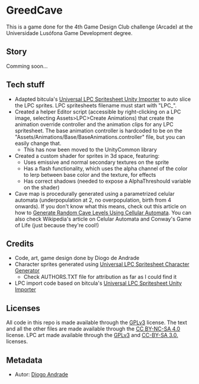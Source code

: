 # GreedCave

This is a game done for the 4th Game Design Club challenge (Arcade) at the Universidade Lusófona Game Development degree.

## Story

Comming soon...

## Tech stuff

* Adapted bitcula's [Universal LPC Spritesheet Unity Importer] to auto slice the LPC sprites. LPC spritesheets filename must start with "LPC_".
* Created a helper Editor script (accessible by right-clicking on a LPC image, selecting Assets>LPC>Create Animations) that create the animation override controller and the animation clips for any LPC spritesheet. The base animation controller is hardcoded to be on the "Assets/Animations/Base/BaseAnimations.controller" file, but you can easily change that.
  * This has now been moved to the UnityCommon library
* Created a custom shader for sprites in 3d space, featuring:
  * Uses emissive and normal secondary textures on the sprite
  * Has a flash functionality, which uses the alpha channel of the color to lerp between base color and the texture, for effects
  * Has correct shadows (needed to expose a AlphaThreshould variable on the shader)
* Cave map is procedurally generated using a parametrized celular automata (underpopulation at 2, no overpopulation, birth from 4 onwards). If you don't know what this means, check out this article on how to [Generate Random Cave Levels Using Cellular Automata]. You can also check Wikipedia's article on Celular Automata and Conway's Game of Life (just because they're cool!)

## Credits

* Code, art, game design done by Diogo de Andrade
* Character sprites generated using [Universal LPC Spritesheet Character Generator]
  * Check AUTHORS.TXT file for attribution as far as I could find it
* LPC import code based on bitcula's [Universal LPC Spritesheet Unity Importer]

## Licenses

All code in this repo is made available through the [GPLv3] license.
The text and all the other files are made available through the 
[CC BY-NC-SA 4.0] license.
LPC art made available through the [GPLv3] and [CC-BY-SA 3.0.] licenses.

## Metadata

* Autor: [Diogo Andrade][]

[Diogo Andrade]:https://github.com/DiogoDeAndrade
[GPLv3]:https://www.gnu.org/licenses/gpl-3.0.en.html
[CC-BY-SA 3.0.]:http://creativecommons.org/licenses/by-sa/3.0/
[CC BY-NC-SA 4.0]:https://creativecommons.org/licenses/by-nc-sa/4.0/
[Bfxr]:https://www.bfxr.net/
[Universal LPC Spritesheet Character Generator]:https://sanderfrenken.github.io/
[Universal LPC Spritesheet Unity Importer]:https://github.com/bitcula/Universal-LPC-Spritesheet-Unity-Importer
[Generate Random Cave Levels Using Cellular Automata]:https://gamedevelopment.tutsplus.com/tutorials/generate-random-cave-levels-using-cellular-automata--gamedev-9664
